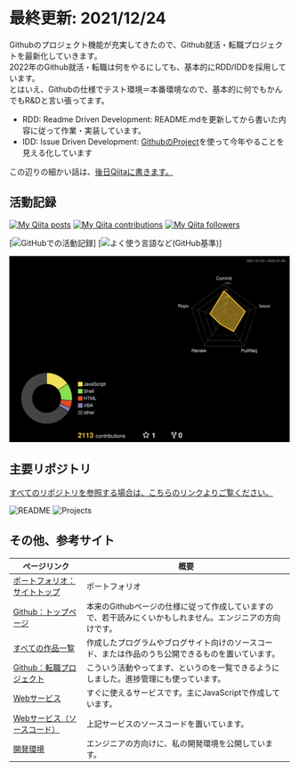 # 最終更新: 2021/12/24
Githubのプロジェクト機能が充実してきたので、Github就活・転職プロジェクトを最新化していきます。
<br />2022年のGithub就活・転職は何をやるにしても、基本的にRDD/IDDを採用しています。
<br />とはいえ、Githubの仕様でテスト環境＝本番環境なので、基本的に何でもかんでもR&Dと言い張ってます。

- RDD: Readme Driven Development: README.mdを更新してから書いた内容に従って作業・実装しています。
- IDD: Issue Driven Development:  [GithubのProject](https://github.com/shimajima-eiji?tab=projects&type=beta)を使って今年やることを見える化しています

この辺りの細かい話は、[後日Qiitaに書きます。](https://github.com/shimajima-eiji/Projects/issues/18)

## 活動記録

[![My Qiita posts](https://qiita-badge.apiapi.app/s/nomurasan/posts.svg)](http://qiita.com/nomurasan) [![My Qiita contributions](https://qiita-badge.apiapi.app/s/nomurasan/contributions.svg)](http://qiita.com/nomurasan) [![My Qiita followers](https://qiita-badge.apiapi.app/s/nomurasan/followers.svg)](http://qiita.com/nomurasan)

[![GitHubでの活動記録](https://github-readme-stats.vercel.app/api?username=shimajima-eiji&count_private=true&show_icons=true)]
[![よく使う言語など(GitHub基準)](https://github-readme-stats.vercel.app/api/top-langs/?username=shimajima-eiji&count_private=true)]

![Contribute](https://raw.githubusercontent.com/shimajima-eiji/shimajima-eiji/master/profile-3d-contrib/profile-night-rainbow.svg)

## 主要リポジトリ
[すべてのリポジトリを参照する場合は、こちらのリンクよりご覧ください。](https://github.com/shimajima-eiji?tab=repositories)

![README](https://github-readme-stats.vercel.app/api/pin/?username=shimajima-eiji&repo=README)
![Projects](https://github-readme-stats.vercel.app/api/pin/?username=shimajima-eiji&repo=Projects)

## その他、参考サイト

|ページリンク|概要|
|---|---|
|[ポートフォリオ：サイトトップ](https://shimajima-eiji.github.io/)|ポートフォリオ|
|[Github：トップページ](https://github.com/shimajima-eiji)|本来のGithubページの仕様に従って作成していますので、若干読みにくいかもしれません。エンジニアの方向けです。|
|[すべての作品一覧](https://github.com/shimajima-eiji?tab=repositories)|作成したプログラムやブログサイト向けのソースコード、または作品のうち公開できるものを置いています。|
|[Github：転職プロジェクト](https://github.com/shimajima-eiji?tab=projects&type=beta)|こういう活動やってます、というのを一覧できるようにしました。進捗管理にも使っています。|
|[Webサービス](https://shimajima-eiji.github.io/Hosting)|すぐに使えるサービスです。主にJavaScriptで作成しています。|
|[Webサービス（ソースコード）](https://github.com/shimajima-eiji/Hosting)|上記サービスのソースコードを置いています。|
|[開発環境](https://github.com/shimajima-eiji/Settings_Environment)|エンジニアの方向けに、私の開発環境を公開しています。|
